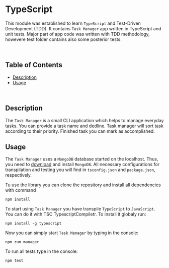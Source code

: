 <!-- omit in toc -->
# TypeScript

This module was established to learn `TypeScript` and Test-Driven Development (TDD). It contains `Task Manager` app written in TypeScript and unit tests. Major part of app code was written with TDD methodology, howevere test folder contains also some posterior tests.

<br>

<!-- omit in toc -->
## Table of Contents
- [Description](#description)
- [Usage](#usage)

<br>



## Description
The `Task Manager` is a small CLI application which helps to manage everyday tasks. You can provide a task name and dedline. Task manager will sort task according to their priority. Finished task you can mark as accomplished. 
<br>

## Usage
The `Task Manager` uses a `MongoDB` database started on the localhost. Thus, you need to [download](https://www.mongodb.com/try/download/community) and install `MongoDB`. All necessary configurations for transpilation and testing you will find in `tsconfig.json` and `package.json`, respectively.

Tu use the library you can clone the repository and install all dependencies with command
```console
npm install
```

To start using `Task Manager` you have transpile `TypeScript` to `JavaScript`. You can do it with TSC TypescriptCompiletr. To install it globaly run:
```console
npm install -g typescript
```
Now you can simply start `Task Manager` by typing in the console:
```console
npm run manager
```
To run all tests type in the console:
```console
npm test
```




